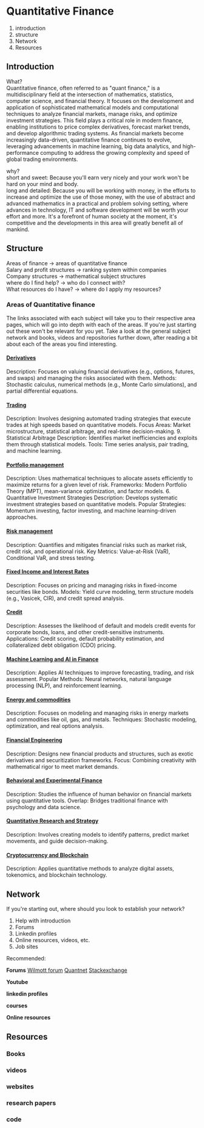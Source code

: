 # Quantitative Finance

1. introduction
2. structure
3. Network
4. Resources


## Introduction
What?\
Quantitative finance, often referred to as "quant finance," is a multidisciplinary field at the intersection of mathematics, statistics, computer science, and financial theory. It focuses on the development and application of sophisticated mathematical models and computational techniques to analyze financial markets, manage risks, and optimize investment strategies. This field plays a critical role in modern finance, enabling institutions to price complex derivatives, forecast market trends, and develop algorithmic trading systems. As financial markets become increasingly data-driven, quantitative finance continues to evolve, leveraging advancements in machine learning, big data analytics, and high-performance computing to address the growing complexity and speed of global trading environments.

why?\
short and sweet: Because you'll earn very nicely and your work won't be hard on your mind and body.\
long and detailed: Because you will be working with money, in the efforts to increase and optimize the use of those money, with the use of abstract and advanced mathematics in a practical and problem solving setting, where advances in technology, IT and software development will be worth your effort and more. It's a forefront of human society at the moment, it's competitive and the developments in this area will greatly benefit all of mankind.

## Structure

Areas of finance -> areas of quantitative finance\
Salary and profit structures -> ranking system within companies\
Company structures -> mathematical subject structures\
where do I find help? -> who do I connect with?\
What resources do I have? -> where do I apply my resources?


### Areas of Quantitative finance
The links associated with each subject will take you to their respective area pages, which will go into depth with each of the areas.
If you're just starting out these won't be relevant for you yet. Take a look at the general subject network and books, videos and repositories further down, after reading a bit about each of the areas you find interesting.

#### [Derivatives](https://github.com/CtoL95/Knowledgebase/tree/main/1.%20Quantitative%20Finance/Derivatives#readme)
Description: Focuses on valuing financial derivatives (e.g., options, futures, and swaps) and managing the risks associated with them.
Methods: Stochastic calculus, numerical methods (e.g., Monte Carlo simulations), and partial differential equations.
#### [Trading]()
Description: Involves designing automated trading strategies that execute trades at high speeds based on quantitative models.
Focus Areas: Market microstructure, statistical arbitrage, and real-time decision-making.
9. Statistical Arbitrage
Description: Identifies market inefficiencies and exploits them through statistical models.
Tools: Time series analysis, pair trading, and machine learning.
#### [Portfolio management]()
Description: Uses mathematical techniques to allocate assets efficiently to maximize returns for a given level of risk.
Frameworks: Modern Portfolio Theory (MPT), mean-variance optimization, and factor models.
6. Quantitative Investment Strategies
Description: Develops systematic investment strategies based on quantitative models.
Popular Strategies: Momentum investing, factor investing, and machine learning-driven approaches.
#### [Risk management]()
Description: Quantifies and mitigates financial risks such as market risk, credit risk, and operational risk.
Key Metrics: Value-at-Risk (VaR), Conditional VaR, and stress testing.
#### [Fixed Income and Interest Rates]()
Description: Focuses on pricing and managing risks in fixed-income securities like bonds.
Models: Yield curve modeling, term structure models (e.g., Vasicek, CIR), and credit spread analysis.
#### [Credit]()
Description: Assesses the likelihood of default and models credit events for corporate bonds, loans, and other credit-sensitive instruments.
Applications: Credit scoring, default probability estimation, and collateralized debt obligation (CDO) pricing.
#### [Machine Learning and AI in Finance]()
Description: Applies AI techniques to improve forecasting, trading, and risk assessment.
Popular Methods: Neural networks, natural language processing (NLP), and reinforcement learning.
#### [Energy and commodities]()
Description: Focuses on modeling and managing risks in energy markets and commodities like oil, gas, and metals.
Techniques: Stochastic modeling, optimization, and real options analysis.
#### [Financial Engineering]()
Description: Designs new financial products and structures, such as exotic derivatives and securitization frameworks.
Focus: Combining creativity with mathematical rigor to meet market demands.
#### [Behavioral and Experimental Finance]()
Description: Studies the influence of human behavior on financial markets using quantitative tools.
Overlap: Bridges traditional finance with psychology and data science.
#### [Quantitative Research and Strategy]()
Description: Involves creating models to identify patterns, predict market movements, and guide decision-making.
#### [Cryptocurrency and Blockchain]()
Description: Applies quantitative methods to analyze digital assets, tokenomics, and blockchain technology.

## Network
If you're starting out, where should you look to establish your network?
1. Help with introduction
2. Forums
3. Linkedin profiles
4. Online resources, videos, etc.
5. Job sites


Recommended:

**Forums**
[Wilmott forum]()
[Quantnet]()
[Stackexchange]()

**Youtube**

**linkedin profiles**

**courses**

**Online resources**

## Resources

### Books

### videos

### websites

### research papers

### code
